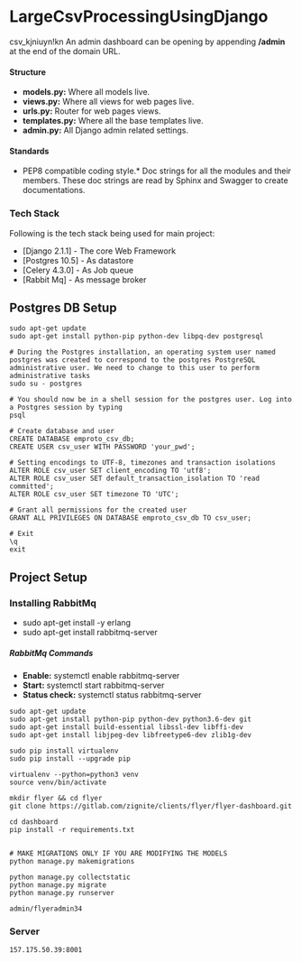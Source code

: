# LargeCsvProcessingUsingDjango
csv_kjniuyn!kn
An admin dashboard can be opening by appending **/admin** at the end of the domain URL.

#### Structure
* **models.py:** Where all models live.
* **views.py:** Where all views for web pages live.
* **urls.py:** Router for web pages views.
* **templates.py:** Where all the base templates live.
* **admin.py:** All Django admin related settings.

#### Standards
* PEP8 compatible coding style.* Doc strings for all the modules and their members. These doc strings are read by Sphinx and Swagger to create documentations.

### Tech Stack
Following is the tech stack being used for main project:
* [Django 2.1.1] - The core Web Framework
* [Postgres 10.5] - As datastore
* [Celery 4.3.0] - As Job queue
* [Rabbit Mq] - As message broker

## Postgres DB Setup
```
sudo apt-get update
sudo apt-get install python-pip python-dev libpq-dev postgresql

# During the Postgres installation, an operating system user named postgres was created to correspond to the postgres PostgreSQL administrative user. We need to change to this user to perform administrative tasks
sudo su - postgres

# You should now be in a shell session for the postgres user. Log into a Postgres session by typing
psql

# Create database and user
CREATE DATABASE emproto_csv_db;
CREATE USER csv_user WITH PASSWORD 'your_pwd';

# Setting encodings to UTF-8, timezones and transaction isolations
ALTER ROLE csv_user SET client_encoding TO 'utf8';
ALTER ROLE csv_user SET default_transaction_isolation TO 'read committed';
ALTER ROLE csv_user SET timezone TO 'UTC';

# Grant all permissions for the created user
GRANT ALL PRIVILEGES ON DATABASE emproto_csv_db TO csv_user;

# Exit
\q
exit

```
## Project **Setup**


### Installing RabbitMq
* sudo apt-get install -y erlang
* sudo apt-get install rabbitmq-server

##### RabbitMq Commands
* **Enable:** systemctl enable rabbitmq-server
* **Start:** systemctl start rabbitmq-server
* **Status check:** systemctl status rabbitmq-server
```
sudo apt-get update
sudo apt-get install python-pip python-dev python3.6-dev git
sudo apt-get install build-essential libssl-dev libffi-dev
sudo apt-get install libjpeg-dev libfreetype6-dev zlib1g-dev

sudo pip install virtualenv
sudo pip install --upgrade pip

virtualenv --python=python3 venv
source venv/bin/activate

mkdir flyer && cd flyer
git clone https://gitlab.com/zignite/clients/flyer/flyer-dashboard.git

cd dashboard
pip install -r requirements.txt


# MAKE MIGRATIONS ONLY IF YOU ARE MODIFYING THE MODELS
python manage.py makemigrations

python manage.py collectstatic
python manage.py migrate
python manage.py runserver

admin/flyeradmin34
```

### Server
```bash
157.175.50.39:8001
```
